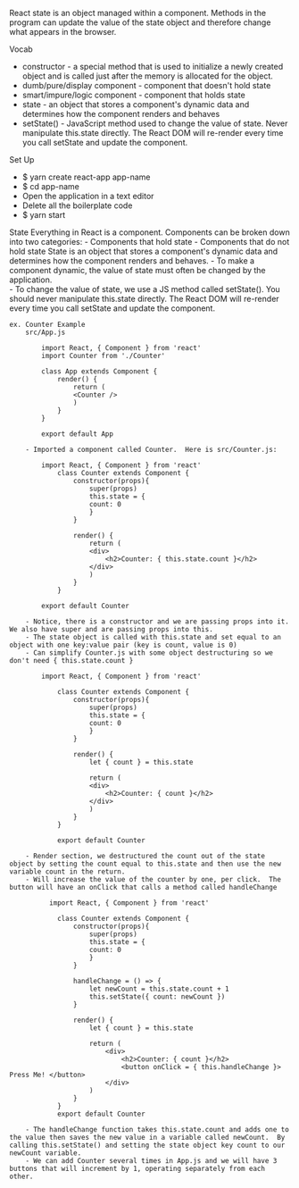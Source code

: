 React state is an object managed within a component.  Methods in the program can update the value of the state object and therefore change what appears in the browser.

Vocab
- constructor - a special method that is used to initialize a newly created object and is called just after the memory is allocated for the object.
- dumb/pure/display component - component that doesn't hold state
- smart/impure/logic component - component that holds state
- state - an object that stores a component's dynamic data and determines how the component renders and behaves
- setState() - JavaScript method used to change the value of state.  Never manipulate this.state directly.  The React DOM will re-render every time you call setState and update the component.

Set Up
- $ yarn create react-app app-name
- $ cd app-name
- Open the application in a text editor
- Delete all the boilerplate code
- $ yarn start

State
Everything in React is a component.  Components can be broken down into two categories:
    - Components that hold state
    - Components that do not hold state
State is an object that stores a component's dynamic data and determines how the component renders and behaves.
    - To make a component dynamic, the value of state must often be changed by the application.  
    - To change the value of state, we use a JS method called setState().  You should never manipulate this.state directly.  The React DOM will re-render every time you call setState and update the component.

    ex. Counter Example
        src/App.js
            
            import React, { Component } from 'react'
            import Counter from './Counter'

            class App extends Component {
                render() {
                    return (
                    <Counter />
                    )
                }
            }

            export default App
        
        - Imported a component called Counter.  Here is src/Counter.js:

            import React, { Component } from 'react'
                class Counter extends Component {
                    constructor(props){
                        super(props)
                        this.state = {
                        count: 0
                        }
                    }

                    render() {
                        return (
                        <div>
                            <h2>Counter: { this.state.count }</h2>
                        </div>
                        )
                    }
                }

            export default Counter

        - Notice, there is a constructor and we are passing props into it.  We also have super and are passing props into this.  
        - The state object is called with this.state and set equal to an object with one key:value pair (key is count, value is 0)
        - Can simplify Counter.js with some object destructuring so we don't need { this.state.count }

            import React, { Component } from 'react'

                class Counter extends Component {
                    constructor(props){
                        super(props)
                        this.state = {
                        count: 0
                        }
                    }

                    render() {
                        let { count } = this.state

                        return (
                        <div>
                            <h2>Counter: { count }</h2>
                        </div>
                        )
                    }
                }

                export default Counter

        - Render section, we destructured the count out of the state object by setting the count equal to this.state and then use the new variable count in the return.
        - Will increase the value of the counter by one, per click.  The button will have an onClick that calls a method called handleChange

              import React, { Component } from 'react'

                class Counter extends Component {
                    constructor(props){
                        super(props)
                        this.state = {
                        count: 0
                        }
                    }

                    handleChange = () => {
                        let newCount = this.state.count + 1
                        this.setState({ count: newCount })
                    }

                    render() {
                        let { count } = this.state

                        return (
                            <div>
                                <h2>Counter: { count }</h2>
                                <button onClick = { this.handleChange }> Press Me! </button>
                            </div>
                        )
                    }
                }
                export default Counter
        
        - The handleChange function takes this.state.count and adds one to the value then saves the new value in a variable called newCount.  By calling this.setState() and setting the state object key count to our newCount variable.
        - We can add Counter several times in App.js and we will have 3 buttons that will increment by 1, operating separately from each other.